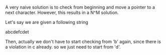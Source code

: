 A very naive solution is to check from beginning and move a pointer to a next character. However, this results in a N^M solution.

Let's say we are given a following string

abcdefcdet

Then, actually we don't have to start checking from 'b' again, since there is a violation in c already. so we just need to start from 'd'.